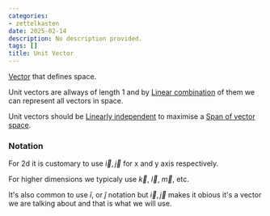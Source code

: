 ```yaml
---
categories:
- zettelkasten
date: 2025-02-14
description: No description provided.
tags: []
title: Unit Vector
---
```


[Vector](Vector.md) that defines space. 

Unit vectors are allways of length 1 and by [Linear combination](Linear%20combination.md) of them we can represent all vectors in space. 

Unit vectors should be [Linearly independent](Linear%20dependence.md) to maximise a [Span of vector space](Span%20of%20vector%20space.md).

### Notation

For 2d it is customary to use $\vec{i}, \vec{j}$ for x and y axis respectively.

For higher dimensions we typicaly use $\vec{k}$, $\vec{l}$, $\vec{m}$, etc. 

It's also common to use $\hat{i}$, or $\hat{j}$ notation but  $\vec{i}, \vec{j}$ makes it obious it's a vector we are talking about and that is what we will use.